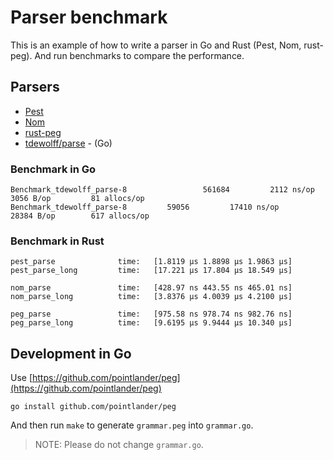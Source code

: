 # Parser benchmark

This is an example of how to write a parser in Go and Rust (Pest, Nom, rust-peg).
And run benchmarks to compare the performance.

## Parsers

- [Pest](https://pest.rs)
- [Nom](https://github.com/rust-bakery/nom)
- [rust-peg](https://github.com/kevinmehall/rust-peg)
- [tdewolff/parse](github.com/tdewolff/parse) - (Go)

### Benchmark in Go

```
Benchmark_tdewolff_parse-8   	           561684	      2112 ns/op	    3056 B/op	      81 allocs/op
Benchmark_tdewolff_parse-8   	   59056	     17410 ns/op	   28384 B/op	     617 allocs/op
```

### Benchmark in Rust

```
pest_parse              time:   [1.8119 µs 1.8898 µs 1.9863 µs]
pest_parse_long         time:   [17.221 µs 17.804 µs 18.549 µs]

nom_parse               time:   [428.97 ns 443.55 ns 465.01 ns]
nom_parse_long          time:   [3.8376 µs 4.0039 µs 4.2100 µs]

peg_parse               time:   [975.58 ns 978.74 ns 982.76 ns]
peg_parse_long          time:   [9.6195 µs 9.9444 µs 10.340 µs]
```

## Development in Go

Use [https://github.com/pointlander/peg](https://github.com/pointlander/peg)

```
go install github.com/pointlander/peg
```

And then run `make` to generate `grammar.peg` into `grammar.go`.

> NOTE: Please do not change `grammar.go`.
